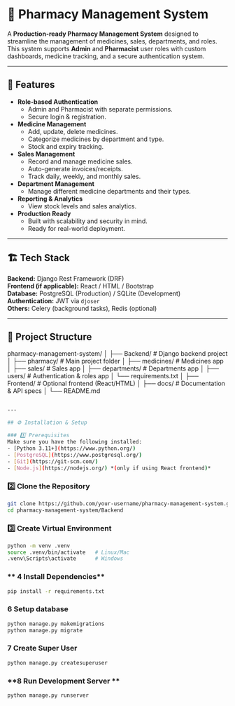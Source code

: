 # 💊 Pharmacy Management System

A **Production-ready Pharmacy Management System** designed to streamline the management of medicines, sales, departments, and roles.  
This system supports **Admin** and **Pharmacist** user roles with custom dashboards, medicine tracking, and a secure authentication system.

---

## 🚀 Features

- **Role-based Authentication**
  - Admin and Pharmacist with separate permissions.
  - Secure login & registration.
- **Medicine Management**
  - Add, update, delete medicines.
  - Categorize medicines by department and type.
  - Stock and expiry tracking.
- **Sales Management**
  - Record and manage medicine sales.
  - Auto-generate invoices/receipts.
  - Track daily, weekly, and monthly sales.
- **Department Management**
  - Manage different medicine departments and their types.
- **Reporting & Analytics**
  - View stock levels and sales analytics.
- **Production Ready**
  - Built with scalability and security in mind.
  - Ready for real-world deployment.

---

## 🏗 Tech Stack

**Backend:** Django Rest Framework (DRF)  
**Frontend (if applicable):** React / HTML / Bootstrap  
**Database:** PostgreSQL (Production) / SQLite (Development)  
**Authentication:** JWT via `djoser`  
**Others:** Celery (background tasks), Redis (optional)

---

## 📂 Project Structure

pharmacy-management-system/
│
├── Backend/ # Django backend project
│ ├── pharmacy/ # Main project folder
│ ├── medicines/ # Medicines app
│ ├── sales/ # Sales app
│ ├── departments/ # Departments app
│ ├── users/ # Authentication & roles app
│ └── requirements.txt
│
├── Frontend/ # Optional frontend (React/HTML)
│
├── docs/ # Documentation & API specs
│
└── README.md

```bash

---

## ⚙️ Installation & Setup

### 1️⃣ Prerequisites
Make sure you have the following installed:
- [Python 3.11+](https://www.python.org/)
- [PostgreSQL](https://www.postgresql.org/)
- [Git](https://git-scm.com/)
- [Node.js](https://nodejs.org/) *(only if using React frontend)*
```
### 2️⃣ Clone the Repository
```bash
git clone https://github.com/your-username/pharmacy-management-system.git
cd pharmacy-management-system/Backend
```

### **3️⃣ Create Virtual Environment**

```bash
python -m venv .venv
source .venv/bin/activate   # Linux/Mac
.venv\Scripts\activate      # Windows
```
### ** 4 Install Dependencies**
```bash
pip install -r requirements.txt
```
### **6 Setup database**
```bash
python manage.py makemigrations
python manage.py migrate
```
### **7 Create Super User**
```bash
python manage.py createsuperuser
```
### **8 Run Development Server **
```bash
python manage.py runserver
```
